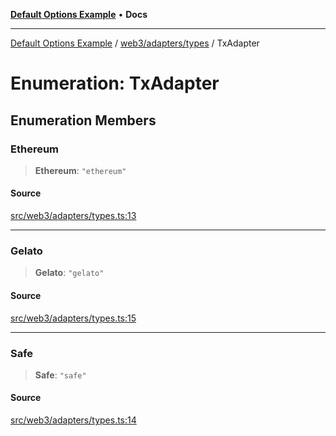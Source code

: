 [**Default Options Example**](../../../../README.md) • **Docs**

***

[Default Options Example](../../../../modules.md) / [web3/adapters/types](../README.md) / TxAdapter

# Enumeration: TxAdapter

## Enumeration Members

### Ethereum

> **Ethereum**: `"ethereum"`

#### Source

[src/web3/adapters/types.ts:13](https://github.com/bgd-labs/fe-shared/blob/022d31eeb7e61eeffe2ddf65992458f822122ffc/src/web3/adapters/types.ts#L13)

***

### Gelato

> **Gelato**: `"gelato"`

#### Source

[src/web3/adapters/types.ts:15](https://github.com/bgd-labs/fe-shared/blob/022d31eeb7e61eeffe2ddf65992458f822122ffc/src/web3/adapters/types.ts#L15)

***

### Safe

> **Safe**: `"safe"`

#### Source

[src/web3/adapters/types.ts:14](https://github.com/bgd-labs/fe-shared/blob/022d31eeb7e61eeffe2ddf65992458f822122ffc/src/web3/adapters/types.ts#L14)
